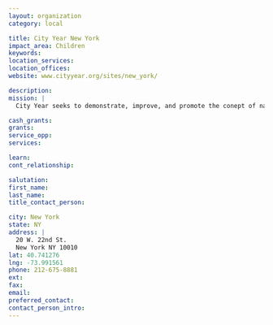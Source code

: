 ```yaml
---
layout: organization
category: local

title: City Year New York
impact_area: Children
keywords: 
location_services: 
location_offices: 
website: www.cityyear.org/sites/new_york/

description: 
mission: |
  City Year seeks to demonstrate, improve, and promote the conept of national service as a means for building a stronger democracy. City Year's vision is that one day, the most commonly asked question of a young person will be, "Where are you going to do your year of service?".

cash_grants: 
grants: 
service_opp: 
services: 

learn: 
cont_relationship: 

salutation: 
first_name: 
last_name: 
title_contact_person: 

city: New York
state: NY
address: |
  20 W. 22nd St.  
  New York NY 10010
lat: 40.741276
lng: -73.991561
phone: 212-675-8881
ext: 
fax: 
email: 
preferred_contact: 
contact_person_intro: 
---
```


